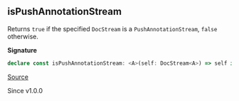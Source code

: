 ## isPushAnnotationStream

Returns `true` if the specified `DocStream` is a `PushAnnotationStream`, `false` otherwise.

**Signature**

```ts
declare const isPushAnnotationStream: <A>(self: DocStream<A>) => self is PushAnnotationStream<A>
```

[Source](https://github.com/Effect-TS/effect/tree/main/packages/printer/src/DocStream.ts#L219)

Since v1.0.0